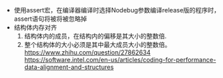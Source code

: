- 使用assert宏，在编译器编译时选择Nodebug参数编译release版的程序时，assert语句将被将被忽略掉
- 结构体内存对齐
    1. 结构体内的成员，在结构内的偏移是其大小的整数倍.
    2. 整个结构体的大小必须是其中最大成员大小的整数倍。
    https://www.zhihu.com/question/27862634
    https://software.intel.com/en-us/articles/coding-for-performance-data-alignment-and-structures